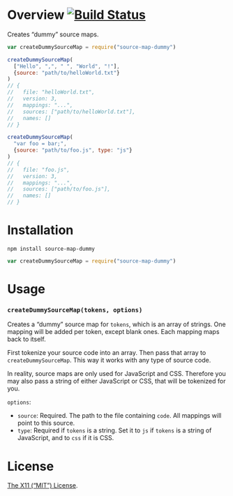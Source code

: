 Overview [![Build Status](https://travis-ci.org/lydell/source-map-dummy.svg?branch=master)](https://travis-ci.org/lydell/source-map-dummy)
========

Creates “dummy” source maps.

```js
var createDummySourceMap = require("source-map-dummy")

createDummySourceMap(
  ["Hello", ",", " ", "World", "!"],
  {source: "path/to/helloWorld.txt"}
)
// {
//   file: "helloWorld.txt",
//   version: 3,
//   mappings: "...",
//   sources: ["path/to/helloWorld.txt"],
//   names: []
// }

createDummySourceMap(
  "var foo = bar;",
  {source: "path/to/foo.js", type: "js"}
)
// {
//   file: "foo.js",
//   version: 3,
//   mappings: "...",
//   sources: ["path/to/foo.js"],
//   names: []
// }
```


Installation
============

`npm install source-map-dummy`

```js
var createDummySourceMap = require("source-map-dummy")
```


Usage
=====

### `createDummySourceMap(tokens, options)` ###

Creates a “dummy” source map for `tokens`, which is an array of strings. One
mapping will be added per token, except blank ones. Each mapping maps back to
itself.

First tokenize your source code into an array. Then pass that array to
`createDummySourceMap`. This way it works with any type of source code.

In reality, source maps are only used for JavaScript and CSS. Therefore you may
also pass a string of either JavaScript or CSS, that will be tokenized for you.

`options`:

- `source`: Required. The path to the file containing `code`. All mappings will
  point to this source.
- `type`: Required if `tokens` is a string. Set it to `js` if `tokens` is a
  string of JavaScript, and to `css` if it is CSS.


License
=======

[The X11 (“MIT”) License](LICENSE).
